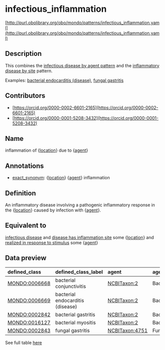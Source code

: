 # infectious_inflammation 

[http://purl.obolibrary.org/obo/mondo/patterns/infectious_inflammation.yaml](http://purl.obolibrary.org/obo/mondo/patterns/infectious_inflammation.yaml)
## Description 



This combines the [infectious disease by agent pattern](https://github.com/monarch-initiative/mondo/blob/master/src/patterns/dosdp-patterns/infectious_disease_by_agent.yaml) and the [inflammatory disease by site](https://github.com/monarch-initiative/mondo/blob/master/src/patterns/dosdp-patterns/inflammatory_disease_by_site.yaml) pattern.

Examples: [bacterial endocarditis (disease)](http://purl.obolibrary.org/obo/MONDO_0006669), [fungal gastritis](http://purl.obolibrary.org/obo/MONDO_0002843)
## Contributors 
* [https://orcid.org/0000-0002-6601-2165](https://orcid.org/0000-0002-6601-2165) 
* [https://orcid.org/0000-0001-5208-3432](https://orcid.org/0000-0001-5208-3432) 
## Name 

inflammation of {[location](http://purl.obolibrary.org/obo/UBERON_0000061)} due to {[agent](http://purl.obolibrary.org/obo/NCBITaxon_1)}

## Annotations 

* [exact_synonym](http://www.geneontology.org/formats/oboInOwl#hasExactSynonym): {[location](http://purl.obolibrary.org/obo/UBERON_0000061)} {[agent](http://purl.obolibrary.org/obo/NCBITaxon_1)} inflammation

## Definition 

An inflammatory disease involving a pathogenic inflammatory response in the {[location](http://purl.obolibrary.org/obo/UBERON_0000061)} caused by infection with {[agent](http://purl.obolibrary.org/obo/NCBITaxon_1)}.

## Equivalent to 

[infectious disease](http://purl.obolibrary.org/obo/MONDO_0005550) and [disease has inflammation site](http://purl.obolibrary.org/obo/RO_0004027) some {[location](http://purl.obolibrary.org/obo/UBERON_0000061)} and [realized in response to stimulus](http://purl.obolibrary.org/obo/RO_0004028) some {[agent](http://purl.obolibrary.org/obo/NCBITaxon_1)}

## Data preview 
| defined_class                                | defined_class_label              | agent                                         | agent_label   | location                                      | location_label   |
|:---------------------------------------------|:---------------------------------|:----------------------------------------------|:--------------|:----------------------------------------------|:-----------------|
| [MONDO:0006668](http://purl.obolibrary.org/obo/MONDO_0006668) | bacterial conjunctivitis         | [NCBITaxon:2](http://purl.obolibrary.org/obo/NCBITaxon_2)    | Bacteria      | [UBERON:0001811](http://purl.obolibrary.org/obo/UBERON_0001811) | conjunctiva      |
| [MONDO:0006669](http://purl.obolibrary.org/obo/MONDO_0006669) | bacterial endocarditis (disease) | [NCBITaxon:2](http://purl.obolibrary.org/obo/NCBITaxon_2)    | Bacteria      | [UBERON:0002165](http://purl.obolibrary.org/obo/UBERON_0002165) | endocardium      |
| [MONDO:0002842](http://purl.obolibrary.org/obo/MONDO_0002842) | bacterial gastritis              | [NCBITaxon:2](http://purl.obolibrary.org/obo/NCBITaxon_2)    | Bacteria      | [UBERON:0000945](http://purl.obolibrary.org/obo/UBERON_0000945) | stomach          |
| [MONDO:0016127](http://purl.obolibrary.org/obo/MONDO_0016127) | bacterial myositis               | [NCBITaxon:2](http://purl.obolibrary.org/obo/NCBITaxon_2)    | Bacteria      | [UBERON:0002385](http://purl.obolibrary.org/obo/UBERON_0002385) | muscle tissue    |
| [MONDO:0002843](http://purl.obolibrary.org/obo/MONDO_0002843) | fungal gastritis                 | [NCBITaxon:4751](http://purl.obolibrary.org/obo/NCBITaxon_4751) | Fungi         | [UBERON:0000945](http://purl.obolibrary.org/obo/UBERON_0000945) | stomach          |

See full table [here](https://github.com/monarch-initiative/mondo/blob/master/src/patterns/data/matches/infectious_inflammation.tsv) 
